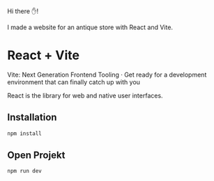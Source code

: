 Hi there ✋!

I made a website for an antique store with React and Vite.

# React + Vite

Vite: Next Generation Frontend Tooling · Get ready for a development environment that can finally catch up with you

React is the library for web and native user interfaces.

## Installation

```bash
npm install 
```

## Open Projekt

```bash
npm run dev
```
